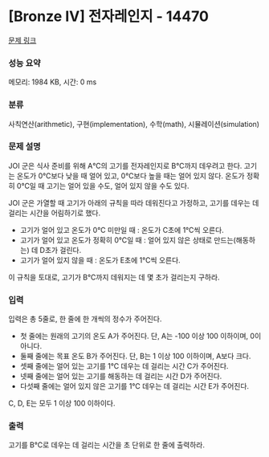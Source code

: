 # [Bronze IV] 전자레인지 - 14470 

[문제 링크](https://www.acmicpc.net/problem/14470) 

### 성능 요약

메모리: 1984 KB, 시간: 0 ms

### 분류

사칙연산(arithmetic), 구현(implementation), 수학(math), 시뮬레이션(simulation)

### 문제 설명

<p>JOI 군은 식사 준비를 위해 A℃의 고기를 전자레인지로 B℃까지 데우려고 한다. 고기는 온도가 0℃보다 낮을 때 얼어 있고, 0℃보다 높을 때는 얼어 있지 않다. 온도가 정확히 0℃일 때 고기는 얼어 있을 수도, 얼어 있지 않을 수도 있다.</p>

<p>JOI 군은 가열할 때 고기가 아래의 규칙을 따라 데워진다고 가정하고, 고기를 데우는 데 걸리는 시간을 어림하기로 했다.</p>

<ul>
	<li>고기가 얼어 있고 온도가 0℃ 미만일 때 : 온도가 C초에 1℃씩 오른다.</li>
	<li>고기가 얼어 있고 온도가 정확히 0℃일 때 : 얼어 있지 않은 상태로 만드는(해동하는) 데 D초가 걸린다.</li>
	<li>고기가 얼어 있지 않을 때 : 온도가 E초에 1℃씩 오른다.</li>
</ul>

<p>이 규칙을 토대로, 고기가 B℃까지 데워지는 데 몇 초가 걸리는지 구하라.</p>

### 입력 

 <p>입력은 총 5줄로, 한 줄에 한 개씩의 정수가 주어진다.</p>

<ul>
	<li>첫 줄에는 원래의 고기의 온도 A가 주어진다. 단, A는 -100 이상 100 이하이며, 0이 아니다.</li>
	<li>둘째 줄에는 목표 온도 B가 주어진다. 단, B는 1 이상 100 이하이며, A보다 크다.</li>
	<li>셋째 줄에는 얼어 있는 고기를 1℃ 데우는 데 걸리는 시간 C가 주어진다.</li>
	<li>넷째 줄에는 얼어 있는 고기를 해동하는 데 걸리는 시간 D가 주어진다.</li>
	<li>다섯째 줄에는 얼어 있지 않은 고기를 1℃ 데우는 데 걸리는 시간 E가 주어진다.</li>
</ul>

<p>C, D, E는 모두 1 이상 100 이하이다.</p>

### 출력 

 <p>고기를 B℃로 데우는 데 걸리는 시간을 초 단위로 한 줄에 출력하라.</p>

